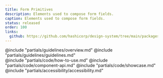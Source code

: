 ```yaml
---
title: Form Primitives
description: Elements used to compose form fields.
caption: Elements used to compose form fields.
status: released
order: 100
links:
  github: https://github.com/hashicorp/design-system/tree/main/packages/components/addon/components/hds/form
---
```


<section data-tab="Guidelines">
  @include "partials/guidelines/overview.md"
  @include "partials/guidelines/guidelines.md"
</section>

<section data-tab="Code">
  @include "partials/code/how-to-use.md"
  @include "partials/code/component-api.md"
  @include "partials/code/showcase.md"
</section>

<section data-tab="Accessibility">
  @include "partials/accessibility/accessibility.md"
</section>
